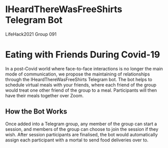 # IHeardThereWasFreeShirts Telegram Bot
LifeHack2021 Group 091

# Eating with Friends During Covid-19
In a post-Covid world where face-to-face interactions is no longer the main mode of communication, we propose the maintaining of relationships through the IHeardThereWasFreeShirts Telegram bot. The bot helps to schedule virtual meals with your friends, where each friend of the group would treat one other friend of the group to a meal. Participants will then have their meals together over Zoom.

## How the Bot Works
Once added into a Telegram group, any member of the group can start a session, and members of the group can choose to join the session if they wish.
After session participants are finalised, the bot would automatically assign each participant with a mortal to send food deliveries over to.
